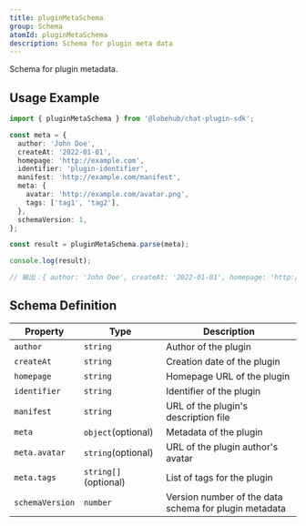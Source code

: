 ```yaml
---
title: pluginMetaSchema
group: Schema
atomId: pluginMetaSchema
description: Schema for plugin meta data
---
```


Schema for plugin metadata.

## Usage Example

```typescript
import { pluginMetaSchema } from '@lobehub/chat-plugin-sdk';

const meta = {
  author: 'John Doe',
  createAt: '2022-01-01',
  homepage: 'http://example.com',
  identifier: 'plugin-identifier',
  manifest: 'http://example.com/manifest',
  meta: {
    avatar: 'http://example.com/avatar.png',
    tags: ['tag1', 'tag2'],
  },
  schemaVersion: 1,
};

const result = pluginMetaSchema.parse(meta);

console.log(result);

// 输出：{ author: 'John Doe', createAt: '2022-01-01', homepage: 'http://example.com', identifier: 'plugin-identifier', manifest: 'http://example.com/manifest', meta: { avatar: 'http://example.com/avatar.png', tags: ['tag1', 'tag2'] }, schemaVersion: 1 }
```

## Schema Definition

| Property        | Type                 | Description                                           |
| --------------- | -------------------- | ----------------------------------------------------- |
| `author`        | `string`             | Author of the plugin                                  |
| `createAt`      | `string`             | Creation date of the plugin                           |
| `homepage`      | `string`             | Homepage URL of the plugin                            |
| `identifier`    | `string`             | Identifier of the plugin                              |
| `manifest`      | `string`             | URL of the plugin's description file                  |
| `meta`          | `object`(optional)   | Metadata of the plugin                                |
| `meta.avatar`   | `string`(optional)   | URL of the plugin author's avatar                     |
| `meta.tags`     | `string[]`(optional) | List of tags for the plugin                           |
| `schemaVersion` | `number`             | Version number of the data schema for plugin metadata |
